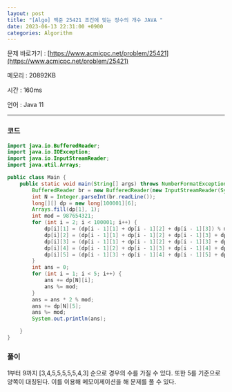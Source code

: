 ```yaml
---
layout: post
title: "[Algo] 백준 25421 조건에 맞는 정수의 개수 JAVA "
date: 2023-06-13 22:31:00 +0900
categories: Algorithm
---
```


문제 바로가기 : [https://www.acmicpc.net/problem/25421](https://www.acmicpc.net/problem/25421)

메모리 : 20892KB

시간 : 160ms

언어 : Java 11

---

### 코드

```java
import java.io.BufferedReader;
import java.io.IOException;
import java.io.InputStreamReader;
import java.util.Arrays;

public class Main {
    public static void main(String[] args) throws NumberFormatException, IOException {
        BufferedReader br = new BufferedReader(new InputStreamReader(System.in));
        int N = Integer.parseInt(br.readLine());
        long[][] dp = new long[100001][6];
        Arrays.fill(dp[1], 1);
        int mod = 987654321;
        for (int i = 2; i < 100001; i++) {
            dp[i][1] = (dp[i - 1][1] + dp[i - 1][2] + dp[i - 1][3]) % mod;
            dp[i][2] = (dp[i - 1][1] + dp[i - 1][2] + dp[i - 1][3] + dp[i - 1][4]) % mod;
            dp[i][3] = (dp[i - 1][1] + dp[i - 1][2] + dp[i - 1][3] + dp[i - 1][4] + dp[i - 1][5]) % mod;
            dp[i][4] = (dp[i - 1][2] + dp[i - 1][3] + dp[i - 1][4] + dp[i - 1][5] + dp[i - 1][4]) % mod;
            dp[i][5] = (dp[i - 1][3] + dp[i - 1][4] + dp[i - 1][5] + dp[i - 1][4] + dp[i - 1][3]) % mod;
        }
        int ans = 0;
        for (int i = 1; i < 5; i++) {
            ans += dp[N][i];
            ans %= mod;
        }
        ans = ans * 2 % mod;
        ans += dp[N][5];
        ans %= mod;
        System.out.println(ans);

    }
}
```

### 풀이

1부터 9까지 [3,4,5,5,5,5,5,4,3] 순으로 경우의 수를 가질 수 있다. 또한 5를 기준으로 양쪽이 대칭된다. 이를 이용해 메모이제이션을 해 문제를 풀 수 있다.
